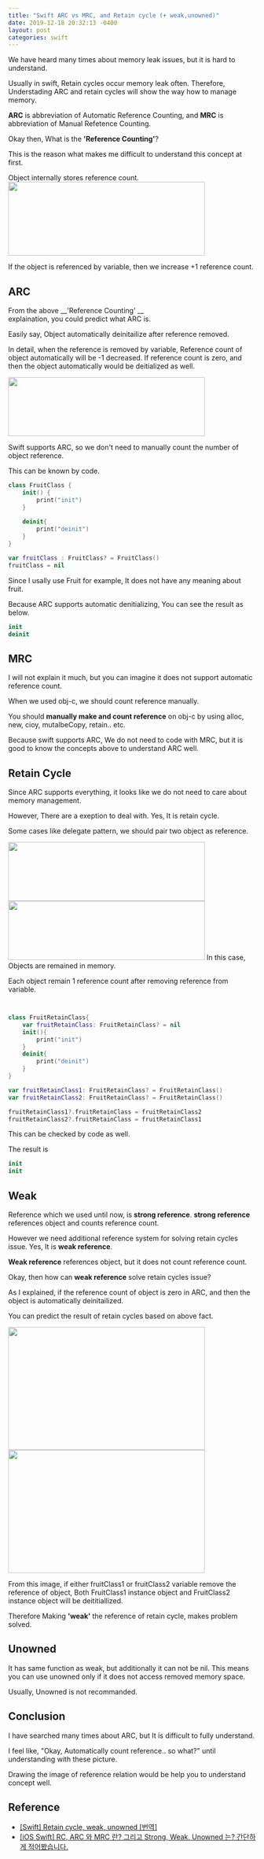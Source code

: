 ```yaml
---
title: "Swift ARC vs MRC, and Retain cycle (+ weak,unowned)"
date: 2019-12-18 20:32:13 -0400
layout: post
categories: swift
---
```


We have heard many times about memory leak issues, but it is hard to understand. 

Usually in swift, Retain cycles occur memory leak often. Therefore, Understading ARC and retain cycles will show the way how to manage memory.



__ARC__ is abbreviation of Automatic Reference Counting, and __MRC__ is abbreviation of Manual Refetence Counting.

Okay then, What is the __'Reference Counting'__?

This is the reason what makes me difficult to understand this concept at first.

Object internally stores reference count. 
<img src="/images/arc/arc1.png" width="400" height="150">

If the object is referenced by variable, then we increase +1 reference count.

## ARC

From the above  __'Reference Counting' __  
explaination, you could predict what ARC is.

Easily say, Object automatically deinitailize after reference removed.

In detail, when the reference is removed by variable, Reference count of object automatically will be -1 decreased.
If reference count is zero, and then the object automatically would be deitialized as well.

<img src="/images/arc/arc2.png" width="400" height="120">

Swift supports ARC, so we don't need to manually count the number of object reference.

This can be known by code.

```swift
class FruitClass {
    init() {
        print("init")
    }
    
    deinit{
        print("deinit")
    }
}

var fruitClass : FruitClass? = FruitClass()
fruitClass = nil
```
Since I usally use Fruit for example, It does not have any meaning about fruit.

Because ARC supports automatic denitializing, You can see the result as below.

```swift
init
deinit
```

## MRC

I will not explain it much, but you can imagine it does not support automatic reference count.

When we used obj-c, we should count reference manually.

You should __manually make and count reference__ on obj-c by using alloc, new, cioy, mutalbeCopy, retain.. etc.

Because swift supports ARC, We do not need to code with MRC, but it is good to know the concepts above to understand ARC well.



## Retain Cycle

Since ARC supports everything, it looks like we do not need to care about memory management.

However, There are a exeption to deal with.
Yes, It is retain cycle.

Some cases like delegate pattern, we should pair two object as reference.

<img src="/images/arc/arc4.png" width="400" height="120">
<img src="/images/arc/arc3.png" width="400" height="120">
In this case, Objects are remained in memory.

Each object remain 1 reference count after removing reference from variable.


```swift


class FruitRetainClass{
    var fruitRetainClass: FruitRetainClass? = nil
    init(){
        print("init")
    }
    deinit{
        print("deinit")
    }
}

var fruitRetainClass1: FruitRetainClass? = FruitRetainClass()
var fruitRetainClass2: FruitRetainClass? = FruitRetainClass()

fruitRetainClass1?.fruitRetainClass = fruitRetainClass2
fruitRetainClass2?.fruitRetainClass = fruitRetainClass1

```
This can be checked by code as well.

The result is

```swift
init
init
```


## Weak

Reference which we used until now, is __strong reference__.
__strong reference__ references object and counts reference count.

However we need additional reference system for solving retain cycles issue.
Yes, It is __weak reference__.

__Weak reference__ references object, but it does not count reference count.

Okay, then how can __weak reference__ solve retain cycles issue?

As I explained, if the reference count of object is zero in ARC, and then the object is automatically deinitailized. 

You can predict the result of retain cycles based on above fact.


<img src="/images/arc/arc6.png" width="400" height="250">
<img src="/images/arc/arc5.png" width="400" height="250">


From this image, if either fruitClass1 or fruitClass2 variable remove the reference of object, Both FruitClass1 instance object and FruitClass2 instance object will be deititiallized.

Therefore Making __'weak'__ the reference of retain cycle, makes problem solved.

## Unowned


It has same function as weak, but additionally it can not be nil.
This means you can use unowned only if it does not access removed memory space.

Usually, Unowned is not recommanded.


## Conclusion

I have searched many times about ARC, but It is difficult to fully understand.

I feel like, "Okay, Automatically count reference.. so what?" until understanding with these picture.

Drawing the image of reference relation would be help you to understand concept well.




## Reference 
- [[Swift] Retain cycle, weak, unowned [번역]](https://baked-corn.tistory.com/30)
- [[iOS Swift] RC, ARC 와 MRC 란? 그리고 Strong, Weak, Unowned 는? 간단하게 적어봤습니다.](https://medium.com/@jang.wangsu/ios-swift-rc-arc-와-mrc-란-그리고-strong-weak-unowned-는-간단하게-적어봤습니다-988a293c04ac)
